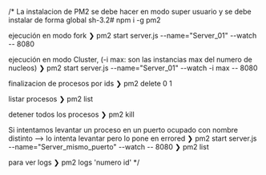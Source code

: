 /*
La instalacion de PM2 se debe hacer en modo super usuario y se debe instalar de forma global
sh-3.2# npm i -g pm2

ejecución en modo fork
❯ pm2 start server.js --name="Server_01" --watch -- 8080

ejecución en modo Cluster, (-i max: son las instancias max del numero de nucleos)
❯ pm2 start server.js --name="Server_01" --watch -i max -- 8080

finalizacion de procesos por ids
❯ pm2 delete 0 1

listar procesos
❯ pm2 list

detener todos los procesos
❯ pm2 kill

Si intentamos levantar un proceso en un puerto ocupado con nombre distinto --> lo intenta levantar pero lo pone en errored
❯ pm2 start server.js --name="Server_mismo_puerto" --watch -- 8080
❯ pm2 list


para ver logs
❯ pm2 logs 'numero id'
*/